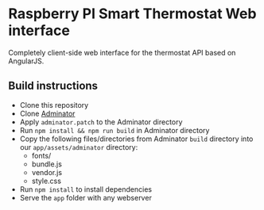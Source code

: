  Raspberry PI Smart Thermostat Web interface
===========================================

Completely client-side web interface for the thermostat API based on AngularJS.


## Build instructions

* Clone this repository
* Clone [Adminator](https://github.com/puikinsh/Adminator-admin-dashboard)
* Apply `adminator.patch` to the Adminator directory
* Run `npm install && npm run build` in Adminator directory
* Copy the following files/directories from Adminator `build` directory into our `app/assets/adminator` directory:
  - fonts/
  - bundle.js
  - vendor.js
  - style.css
* Run `npm install` to install dependencies
* Serve the `app` folder with any webserver
